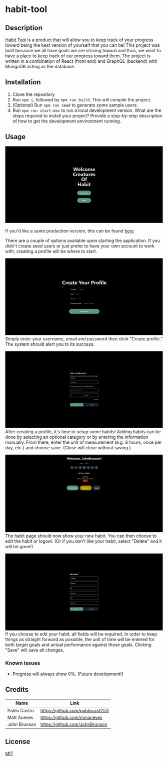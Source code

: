 # habit-tool

## Description

[Habit Tool](https://habit-tool.onrender.com) is a product that will allow you to keep track of your progress toward being the best version of yourself that you can be! This project was built because we all have goals we are striving toward and thus, we want to have a place to keep track of our progress toward them. The project is written in a combination of React (front end) and GraphQL (backend) with MongoDB acting as the database. 

## Installation

1. Clone the repository
2. Run `npm i`, followed by `npm run build`. This will compile the project.
3. (Optional) Run `npm run seed` to generate some sample users.
4. Run `npm run start:dev` to run a local development version.
   What are the steps required to install your project? Provide a step-by-step description of how to get the development environment running.

## Usage

![landing page of habit-tool](assets/images/screenshot1.png)

If you'd like a same production version, this can be found [here](https://habit-tool.onrender.com)

There are a couple of options available upon starting the application.
If you didn't create seed users or just prefer to have your own account to work with, creating a profile will be where to start.

![create profile page](assets/images/screenshot6.png)
Simply enter your username, email and password then click "Create profile." The system should alert you to its success.

![create profile page](assets/images/screenshot2.png)
After creating a profile, it's time to setup some habits! Adding habits can be done by selecting an optional category or by entering the information manually. From there, enter the unit of measurement (e.g. 8 hours, once per day, etc.) and choose save. (Close will close without saving.)

![populated habit page](assets/images/screenshot3.png)
The habit page should now show your new habit. You can then choose to edit the habit or logout. (Or if you don't like your habit, select "Delete" and it will be gone!)

![populated habit page](assets/images/screenshot4.png)
If you choose to edit your habit, all fields will be required. In order to keep things as straight forward as possible, the unit of time will be entered for both target goals and actual performance against those goals. Clicking "Save" will save all changes.

### Known issues

- Progress will always show 0%. (Future development!)

## Credits

| Name         | Link                            |
| ------------ | ------------------------------- |
| Pablo Castro | https://github.com/pablocast253 |
| Matt Aceves  | https://github.com/mmaceves     |
| John Brunson | https://github.com/JohnBrunson  |

## License

[MIT](https://choosealicense.com/licenses/mit/)
